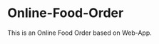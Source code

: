 # Online-Food-Order

This is an Online Food Order based on Web-App.





































































































































































































































































































































